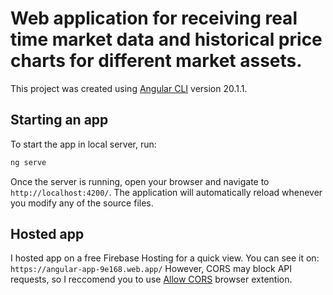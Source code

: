 # Web application for receiving real time market data and historical price charts for different market assets.

This project was created using [Angular CLI](https://github.com/angular/angular-cli) version 20.1.1.

## Starting an app

To start the app in local server, run:

```bash
ng serve
```

Once the server is running, open your browser and navigate to `http://localhost:4200/`. The application will automatically reload whenever you modify any of the source files.

## Hosted app

I hosted app on a free Firebase Hosting for a quick view. You can see it on: `https://angular-app-9e168.web.app/`
However, CORS may block API requests, so I reccomend you to use [Allow CORS](https://chromewebstore.google.com/detail/allow-cors-access-control/lhobafahddgcelffkeicbaginigeejlf) browser extention.
